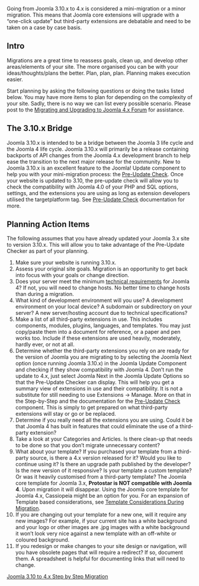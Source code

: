 <!-- Filename: Planning_for_Mini-Migration_-_Joomla_3.10.x_to_4.x / Display title: Планирование мини-миграции - с Joomla 3.10 на 4.x -->

Going from Joomla 3.10.x to 4.x is considered a mini-migration or a
minor migration. This means that Joomla core extensions will upgrade
with a “one-click update” but third-party extensions are debatable and
need to be taken on a case by case basis.

## Intro

Migrations are a great time to reassess goals, clean up, and develop
other areas/elements of your site. The more organised you can be with
your ideas/thoughts/plans the better. Plan, plan, plan. Planning makes
execution easier.

Start planning by asking the following questions or doing the tasks
listed below. You may have more items to plan for depending on the
complexity of your site. Sadly, there is no way we can list every
possible scenario. Please post to the
<a href="https://forum.joomla.org/viewforum.php?f=812"
class="external text" target="_blank"
rel="noreferrer noopener">Migrating and Upgrading to Joomla 4.x
Forum</a> for assistance.

## The 3.10.x Bridge

Joomla 3.10.x is intended to be a bridge between the Joomla 3 life cycle
and the Joomla 4 life cycle. Joomla 3.10.x will primarily be a release
containing backports of API changes from the Joomla 4.x development
branch to help ease the transition to the next major release for the
community. New to Joomla 3.10.x is an excellent feature to the Joomla!
Update component to help you with your mini-migration process: the
[Pre-Update
Check](https://docs.joomla.org/Pre-Update_Check "Special:MyLanguage/Pre-Update Check").
Once your website is updated to 3.10, the pre-update check will allow
you to check the compatibility with Joomla 4.0 of your PHP and SQL
options, settings, and the extensions you are using as long as extension
developers utilised the targetplatform tag. See [Pre-Update
Check](https://docs.joomla.org/Pre-Update_Check "Special:MyLanguage/Pre-Update Check")
documentation for more.

## Planning Action Items

The following assumes that you have already updated your Joomla 3.x site
to version 3.10.x. This will allow you to take advantage of the
Pre-Update Checker as part of your planning.

1.  Make sure your website is running 3.10.x.
2.  Assess your original site goals. Migration is an opportunity to get
    back into focus with your goals or change direction.
3.  Does your server meet the minimum <a
    href="https://www.joomla.org/about-joomla/technical-requirements.html"
    class="external text" target="_blank"
    rel="noreferrer noopener">technical requirements</a> for Joomla 4?
    If not, you will need to change hosts. No better time to change
    hosts than during a migration.
4.  What kind of development environment will you use? A development
    environment on your local device? A subdomain or subdirectory on
    your server? A new server/hosting account due to technical
    specifications?
5.  Make a list of all third-party extensions in use. This includes
    components, modules, plugins, languages, and templates. You may just
    copy/paste them into a document for reference, or a paper and pen
    works too. Include if these extensions are used heavily, moderately,
    hardly ever, or not at all.
6.  Determine whether the third-party extensions you rely on are ready
    for the version of Joomla you are migrating to by selecting the
    Joomla Next option (once running Joomla 3.10.x) in the Joomla Update
    Component and checking if they show compatibility with Joomla 4.
    Don’t run the update to 4.x, just select Joomla Next in the Joomla
    Update Options so that the Pre-Update Checker can display. This will
    help you get a summary view of extensions in use and their
    compatibility. It is not a substitute for still needing to use
    Extensions → Manage. More on that in the Step-by-Step and the
    documentation for the [Pre-Update
    Check](https://docs.joomla.org/Pre-Update_Check "Special:MyLanguage/Pre-Update Check")
    component. This is simply to get prepared on what third-party
    extensions will stay or go or be replaced.
7.  Determine if you really need all the extensions you are using. Could
    it be that Joomla 4 has built in features that could eliminate the
    use of a third-party extension?
8.  Take a look at your Categories and Articles. Is there clean-up that
    needs to be done so that you don’t migrate unnecessary content?
9.  What about your template? If you purchased your template from a
    third-party source, is there a 4.x version released for it? Would
    you like to continue using it? Is there an upgrade path published by
    the developer? Is the new version of it responsive? Is your template
    a custom template? Or was it heavily customised from a third-party
    template? The Joomla core template for Joomla 3.x, **Protostar is
    NOT compatible with Joomla 4**. Upon migration it will disappear.
    Using the Joomla core template for Joomla 4.x, Cassiopeia might be
    an option for you. For an expansion of Template based
    considerations, see [Template Considerations During
    Migration](https://docs.joomla.org/Template_Considerations_During_Migration "Special:MyLanguage/Template Considerations During Migration").
10. If you are changing out your template for a new one, will it require
    any new images? For example, if your current site has a white
    background and your logo or other images are .jpg images with a
    white background it won’t look very nice against a new template with
    an off-white or coloured background.
11. If you redesign or make changes to your site design or navigation,
    will you have obsolete pages that will require a redirect? If so,
    document them. A spreadsheet is helpful for documenting links that
    will need to change.

<a
href="https://docs.joomla.org/Joomla_3.x_to_4.x_Step_by_Step_Migration"
id="content-button" class="button expand">Joomla 3.10 to 4.x Step by
Step Migration</a>
